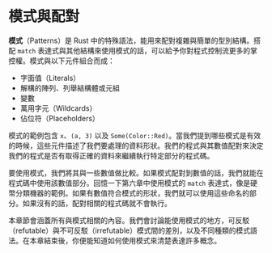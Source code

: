 # 模式與配對

**模式**（Patterns）是 Rust 中的特殊語法，能用來配對複雜與簡單的型別結構。搭配 `match` 表達式與其他結構來使用模式的話，可以給予你對程式控制流更多的掌控權。模式與以下元件組合而成：

* 字面值（Literals）
* 解構的陣列、列舉結構體或元組
* 變數
* 萬用字元（Wildcards）
* 佔位符（Placeholders）

模式的範例包含 `x`、`(a, 3)` 以及 `Some(Color::Red)`。當我們提到哪些模式是有效的時候，這些元件描述了我們要處理的資料形狀。我們的程式與其數值配對來決定我們的程式是否有取得正確的資料來繼續執行特定部分的程式碼。

要使用模式，我們將其與一些數值做比較。如果模式配對到數值的話，我們就能在程式碼中使用該數值部分。回憶一下第六章中使用模式的 `match` 表達式，像是硬幣分類機器的範例。如果有數值符合模式的形狀，我們就可以使用這些命名的部分。如果沒有的話，配對相關的程式碼就不會執行。

本章節會涵蓋所有與模式相關的內容。我們會討論能使用模式的地方，可反駁（refutable）與不可反駁（irrefutable）模式間的差別，以及不同種類的模式語法。在本章結束後，你便能知道如何使用模式來清楚表達許多概念。
